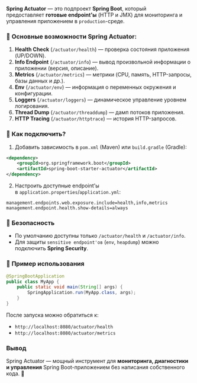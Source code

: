 **Spring Actuator** — это подпроект **Spring Boot**, который предоставляет **готовые endpoint'ы** (HTTP и JMX) для мониторинга и управления приложением в `production`-среде.

### 🔹 **Основные возможности Spring Actuator**:
1. **Health Check** (`/actuator/health`) — проверка состояния приложения (UP/DOWN).    
2. **Info Endpoint** (`/actuator/info`) — вывод произвольной информации о приложении (версия, описание).    
3. **Metrics** (`/actuator/metrics`) — метрики (CPU, память, HTTP-запросы, базы данных и др.).   
4. **Env** (`/actuator/env`) — информация о переменных окружения и конфигурации.    
5. **Loggers** (`/actuator/loggers`) — динамическое управление уровнем логирования.    
6. **Thread Dump** (`/actuator/threaddump`) — дамп потоков приложения.    
7. **HTTP Tracing** (`/actuator/httptrace`) — история HTTP-запросов.    

### 🔹 **Как подключить?**
1. Добавить зависимость в `pom.xml` (Maven) или `build.gradle` (Gradle):
```xml
<dependency>
    <groupId>org.springframework.boot</groupId>
    <artifactId>spring-boot-starter-actuator</artifactId>
</dependency>
```
2. Настроить доступные endpoint'ы в `application.properties`/`application.yml`:
```properties
management.endpoints.web.exposure.include=health,info,metrics
management.endpoint.health.show-details=always
```

### 🔹 **Безопасность**
- По умолчанию доступны только `/actuator/health` и `/actuator/info`.    
- Для защиты `sensitive endpoint'ов` (`env`, `heapdump`) можно подключить **Spring Security**.    

### 🔹 **Пример использования**
```java
@SpringBootApplication
public class MyApp {
    public static void main(String[] args) {
        SpringApplication.run(MyApp.class, args);
    }
}
```

После запуска можно обратиться к:
- `http://localhost:8080/actuator/health`    
- `http://localhost:8080/actuator/metrics`    

### **Вывод**
Spring Actuator — мощный инструмент для **мониторинга, диагностики и управления** Spring Boot-приложением без написания собственного кода. 🚀

